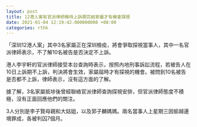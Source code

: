 ```yaml
---
layout: post
title: 12港人案有官派律師稱待上訴期完結家屬才有機會探視
date: 2021-01-04 12:19:42.000000000 +08:00
categories: rthk
---
```


「深圳12港人案」其中3名家屬正在深圳檢疫，將會爭取探視當事人，其中一名官派律師表示，不了解10名被告是否決定不上訴。

港人李宇軒的官派律師接受本台查詢時表示，按照內地刑事訴訟流程，若被告人在10日上訴期不上訴，判決將會生效，家屬屆時才有探視的機會。被問到10名被告是否都不上訴，律師表示，沒有這方面的了解。

據了解，3名家屬抵埗後曾經聯絡官派律師查詢探視安排，但官派律師態度不積極，沒有正面回應他們的關注。

3人分別是李子賢母親和大姑姐，以及郭子麟媽媽。兩名當事人上星期三因偷越邊境罪成，各被判囚7個月。
